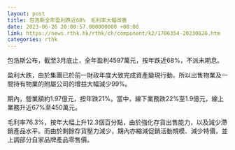 ```yaml
---
layout: post
title: 包浩斯全年盈利跌近68%　毛利率大幅改善
date: 2023-06-26 20:00:57.000000000 +08:00
link: https://news.rthk.hk/rthk/ch/component/k2/1706354-20230626.htm
categories: rthk
---
```


包浩斯公布，截至3月底止，全年盈利4597萬元，按年跌近68%，不派末期息。

盈利大跌，由於集團已於前一財政年度大致完成資產變現行動，所以出售物業及一間持有物業的附屬公司的增益大幅減少99%。

期內，營業額約1.97億元，按年跌21%。當中，線下業務跌22%至1.9億元，線上業務升近67%至450萬元。

毛利率76.3%，按年大幅上升12.3個百分點，由於強化存貨出售能力，以及減少滯銷產品水平。而由於剩餘存貨壓力減少，期內亦縮減促銷活動規模、減少特價，並上調部分自家品牌產品零售價。
